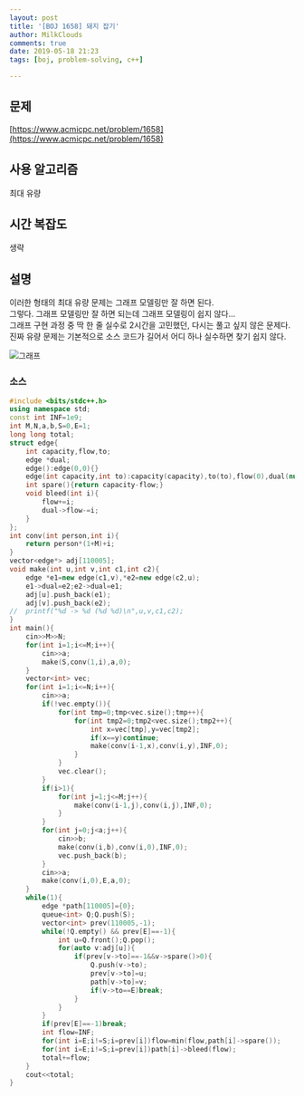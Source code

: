 ```yaml
---
layout: post
title: '[BOJ 1658] 돼지 잡기'
author: MilkClouds
comments: true
date: 2019-05-18 21:23
tags: [boj, problem-solving, c++]

---
```


## 문제
[https://www.acmicpc.net/problem/1658](https://www.acmicpc.net/problem/1658)  

## 사용 알고리즘  
최대 유량   


## 시간 복잡도  
생략 


## 설명  
이러한 형태의 최대 유량 문제는 그래프 모델링만 잘 하면 된다.  
그렇다. 그래프 모델링만 잘 하면 되는데 그래프 모델링이 쉽지 않다...  
그래프 구현 과정 중 딱 한 줄 실수로 2시간을 고민했던, 다시는 풀고 싶지 않은 문제다. 진짜 유량 문제는 기본적으로 소스 코드가 길어서 어디 하나 실수하면 찾기 쉽지 않다.

![그래프](https://t1.daumcdn.net/cfile/tistory/216CC63F56867B9D02)

### 소스  

```cpp
#include <bits/stdc++.h>
using namespace std;
const int INF=1e9;
int M,N,a,b,S=0,E=1;
long long total;
struct edge{
    int capacity,flow,to;
    edge *dual;
    edge():edge(0,0){}
    edge(int capacity,int to):capacity(capacity),to(to),flow(0),dual(nullptr){}
    int spare(){return capacity-flow;}
    void bleed(int i){
        flow+=i;
        dual->flow-=i;
    }
};
int conv(int person,int i){
    return person*(1+M)+i;
}
vector<edge*> adj[110005];
void make(int u,int v,int c1,int c2){
    edge *e1=new edge(c1,v),*e2=new edge(c2,u);
    e1->dual=e2;e2->dual=e1;
    adj[u].push_back(e1);
    adj[v].push_back(e2);
//  printf("%d -> %d (%d %d)\n",u,v,c1,c2);
}
int main(){
    cin>>M>>N;
    for(int i=1;i<=M;i++){
        cin>>a;
        make(S,conv(1,i),a,0);
    }
    vector<int> vec;
    for(int i=1;i<=N;i++){
        cin>>a;
        if(!vec.empty()){
            for(int tmp=0;tmp<vec.size();tmp++){
                for(int tmp2=0;tmp2<vec.size();tmp2++){
                    int x=vec[tmp],y=vec[tmp2];
                    if(x==y)continue;
                    make(conv(i-1,x),conv(i,y),INF,0);
                }
            }
            vec.clear();
        }
        if(i>1){
            for(int j=1;j<=M;j++){
                make(conv(i-1,j),conv(i,j),INF,0);
            }
        }
        for(int j=0;j<a;j++){
            cin>>b;
            make(conv(i,b),conv(i,0),INF,0);
            vec.push_back(b);
        }
        cin>>a;
        make(conv(i,0),E,a,0);
    }
    while(1){
        edge *path[110005]={0};
        queue<int> Q;Q.push(S);
        vector<int> prev(110005,-1);
        while(!Q.empty() && prev[E]==-1){
            int u=Q.front();Q.pop();
            for(auto v:adj[u]){
                if(prev[v->to]==-1&&v->spare()>0){
                    Q.push(v->to);
                    prev[v->to]=u;
                    path[v->to]=v;
                    if(v->to==E)break;
                }
            }
        }
        if(prev[E]==-1)break;
        int flow=INF;
        for(int i=E;i!=S;i=prev[i])flow=min(flow,path[i]->spare());
        for(int i=E;i!=S;i=prev[i])path[i]->bleed(flow);
        total+=flow;
    }
    cout<<total;
}
```